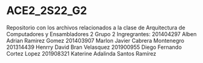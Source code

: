 # ACE2_2S22_G2
Repositorio con los archivos relacionados a la clase de Arquitectura de Computadores y Ensambladores 2
Grupo 2
Ingregrantes:
201404297 Alben Adrian Ramirez Gomez
201403907 Marlon Javier Cabrera Montenegro
201314439 Henrry David Bran Velasquez
201900955 Diego Fernando Cortez Lopez
201908321 Katerine Adalinda Santos Ramírez
